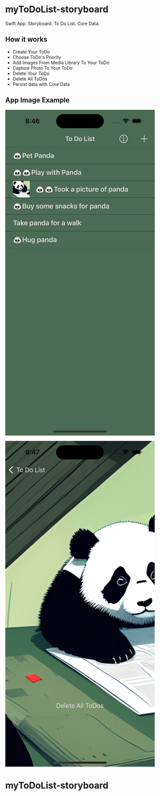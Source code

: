 # myToDoList-storyboard


Swift App. Storyboard. To Do List. Core Data.

## How it works
* Create Your ToDo
* Choose ToDo's Priority
* Add Images From Media Library To Your ToDo
* Capture Photo To Your ToDo
* Delete Your ToDo
* Delete All ToDos
* Persist data with Core Data

## App Image Example
![App Image Example](https://github.com/MyAwesomeGit/myToDoList-storyboard/blob/main/Images/AppImageExample1.png)

![App Image Example](https://github.com/MyAwesomeGit/myToDoList-storyboard/blob/main/Images/AppImageExample2.png)
# myToDoList-storyboard
